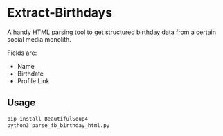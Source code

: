 # Extract-Birthdays


A handy HTML parsing tool to get structured birthday data from a certain social media monolith.

Fields are:
* Name
* Birthdate
* Profile Link

## Usage

```py
pip install BeautifulSoup4
python3 parse_fb_birthday_html.py
```
